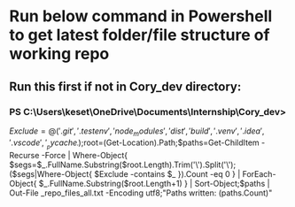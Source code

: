 # Run below command in Powershell to get latest folder/file structure of working repo
## Run this first if not in Cory_dev directory: 
### PS C:\Users\keset\OneDrive\Documents\Internship\Cory_dev>
$Exclude=@('.git','.testenv','node_modules','dist','build','.venv','.idea','.vscode','__pycache__');$root=(Get-Location).Path;$paths=Get-ChildItem -Recurse -Force | Where-Object{ $segs=$_.FullName.Substring($root.Length).Trim('\').Split('\'); ($segs|Where-Object{ $Exclude -contains $_ }).Count -eq 0 } | ForEach-Object{ $_.FullName.Substring($root.Length+1) } | Sort-Object;$paths | Out-File _repo_files_all.txt -Encoding utf8;"Paths written: $($paths.Count)"
